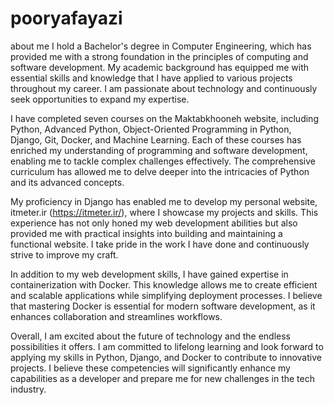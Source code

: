 # pooryafayazi
 about me
I hold a Bachelor's degree in Computer Engineering, which has provided me with a strong foundation in the principles of computing and software development. My academic background has equipped me with essential skills and knowledge that I have applied to various projects throughout my career. I am passionate about technology and continuously seek opportunities to expand my expertise.

I have completed seven courses on the Maktabkhooneh website, including Python, Advanced Python, Object-Oriented Programming in Python, Django, Git, Docker, and Machine Learning. Each of these courses has enriched my understanding of programming and software development, enabling me to tackle complex challenges effectively. The comprehensive curriculum has allowed me to delve deeper into the intricacies of Python and its advanced concepts.

My proficiency in Django has enabled me to develop my personal website, itmeter.ir (https://itmeter.ir/), where I showcase my projects and skills. This experience has not only honed my web development abilities but also provided me with practical insights into building and maintaining a functional website. I take pride in the work I have done and continuously strive to improve my craft.

In addition to my web development skills, I have gained expertise in containerization with Docker. This knowledge allows me to create efficient and scalable applications while simplifying deployment processes. I believe that mastering Docker is essential for modern software development, as it enhances collaboration and streamlines workflows.

Overall, I am excited about the future of technology and the endless possibilities it offers. I am committed to lifelong learning and look forward to applying my skills in Python, Django, and Docker to contribute to innovative projects. I believe these competencies will significantly enhance my capabilities as a developer and prepare me for new challenges in the tech industry.